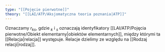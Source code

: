 ```yaml
---
type: "[[Pojęcie pierwotne]]"
theory: "[[LAI/ATP/Aksjomatyczna teoria poznania|ATP]]"
---
```

Oznaczamy $r_{ks}$, gdzie $_k$ i $_s$ oznaczają identyfikatory [[LAI/ATP/Pojęcia pierwotne/Obiekt elementarny|obiektów elementarnych]], między którymi ta [[Relacja|relacja]] występuje.
Relacje dzielimy ze względu na [[Rodzaj relacji|rodzaj]].